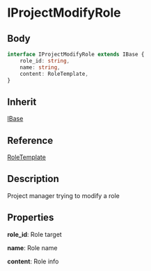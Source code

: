 # IProjectModifyRole

## Body
```typescript
interface IProjectModifyRole extends IBase {
    role_id: string,
    name: string,
    content: RoleTemplate,
}
```

## Inherit

[IBase](./../../base/IBase.md)

## Reference

[RoleTemplate](./../../database/element/RoleTemplate.md)

## Description

Project manager trying to modify a role

## Properties

**role_id**: Role target

**name**: Role name

**content**: Role info